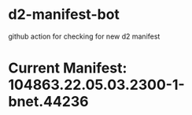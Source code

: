 # d2-manifest-bot
github action for checking for new d2 manifest

# Current Manifest: 104863.22.05.03.2300-1-bnet.44236